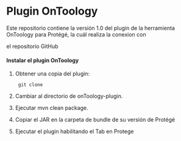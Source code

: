 # Plugin OnToology

Este repositorio contiene la versión 1.0 del plugin de la herramienta OnToology para Protégé, la cuál realiza la conexion con 

el repositorio GitHub


#### Instalar el plugin OnToology 

1. Obtener una copia del plugin:

        git clone 
    
2. Cambiar al directorio de onToology-plugin.

3. Ejecutar mvn clean package.

4. Copiar el JAR en la carpeta de bundle de su versión de Protégé

5. Ejecutar el plugin habilitando el Tab en Protege



